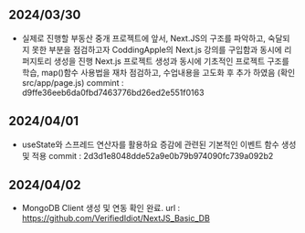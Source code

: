 
## 2024/03/30 ##
- 실제로 진행할 부동산 중개 프로젝트에 앞서, Next.JS의 구조를 파악하고, 숙달되지 못한 부분을 점검하고자 CoddingApple의 Next.js 강의를 구입함과 동시에 리퍼지토리 생성을 진행
Next.js 프로젝트 생성과 동시에 기초적인 프로젝트 구조를 학습, map()함수 사용법을 재차 점검하고, 수업내용을 고도화 후 추가 하였음 (확인 src/app/page.js) commint : d9ffe36eeb6da0fbd7463776bd26ed2e551f0163

## 2024/04/01 ## 
- useState와 스프레드 연산자를 활용하요 증감에 관련된 기본적인 이벤트 함수 생성 및 적용 commit : 2d3d1e8048dde52a9e0b79b974090fc739a092b2

## 2024/04/02 ##
- MongoDB Client 생성 및 연동 확인 완료. url : https://github.com/VerifiedIdiot/NextJS_Basic_DB
